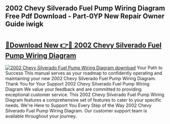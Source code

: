 ## 2002 Chevy Silverado Fuel Pump Wiring Diagram Free Pdf Download - Part-0YP New Repair Owner Guide iwigk

# <h2><a href="http://dfubg8.blite.top/?on=2002+Chevy+Silverado+Fuel+Pump+Wiring+Diagram">🔗Download New 👉🔴 2002 Chevy Silverado Fuel Pump Wiring Diagram</a></h2>

[![2002 Chevy Silverado Fuel Pump Wiring Diagram download](https://i.imgur.com/lujVjoI.png)](http://dfubg8.blite.top/?on=2002+Chevy+Silverado+Fuel+Pump+Wiring+Diagram)
Your Path to Success This manual serves as your roadmap to confidently operating and maintaining your new 2002 Chevy Silverado Fuel Pump Wiring Diagram. Thank You for Your Support 2002 Chevy Silverado Fuel Pump Wiring Diagram We value your feedback and are committed to providing exceptional customer service. This 2002 Chevy Silverado Fuel Pump Wiring Diagram features a comprehensive set of features to cater to your specific needs. We're Here to Support You Every Step of the Way 2002 Chevy Silverado Fuel Pump Wiring Diagram. Our customer support team is available throughout your journey.
